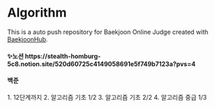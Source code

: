 # Algorithm
This is a auto push repository for Baekjoon Online Judge created with [BaekjoonHub](https://github.com/BaekjoonHub/BaekjoonHub).

<h4>✨노션</<h4>
https://stealth-homburg-5c8.notion.site/520d60725c4149058691e5f749b7123a?pvs=4

<h4>백준</h4>
  1. 12단계까지
  2. 알고리즘 기초 1/2 
  3. 알고리즘 기초 2/2 
  4. 알고리즘 중급 1/3
